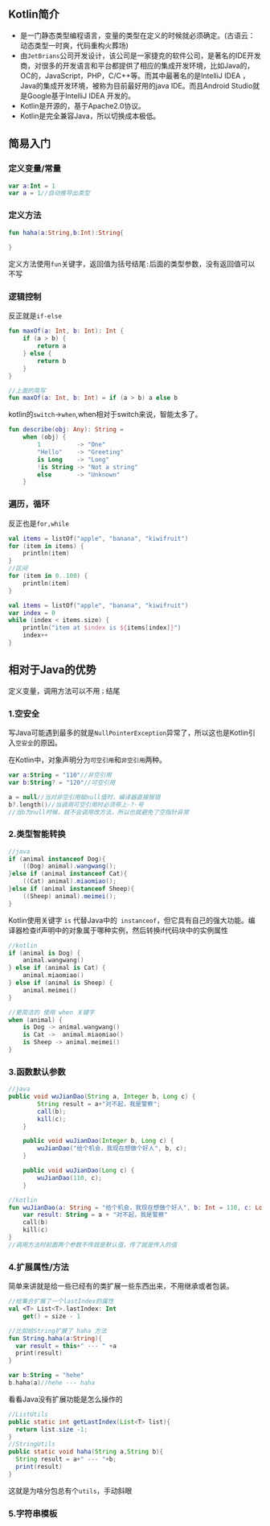 ## Kotlin简介

* 是一门静态类型编程语言，变量的类型在定义的时候就必须确定。(古语云：动态类型一时爽，代码重构火葬场)
* 由`JetBrians`公司开发设计，该公司是一家捷克的软件公司，是著名的IDE开发商，对很多的开发语言和平台都提供了相应的集成开发环境，比如Java的，OC的，JavaScript，PHP，C/C++等。而其中最著名的是IntelliJ IDEA ，Java的集成开发环境，被称为目前最好用的java IDE。而且Android Studio就是Google基于IntelliJ IDEA 开发的。
* Kotlin是开源的，基于Apache2.0协议。
* Kotlin是完全兼容Java，所以切换成本极低。

## 简易入门

### 定义变量/常量

```kotlin
var a:Int = 1
var a = 1//自动推导出类型
```

### 定义方法

```kotlin
fun haha(a:String,b:Int):String{
  
}
```

定义方法使用`fun`关键字，返回值为括号结尾`:`后面的类型参数，没有返回值可以不写

### 逻辑控制

反正就是`if-else`

```kotlin
fun maxOf(a: Int, b: Int): Int {
    if (a > b) {
        return a
    } else {
        return b
    }
}
```

```kotlin
//上面的简写
fun maxOf(a: Int, b: Int) = if (a > b) a else b
```

kotlin的`switch`->`when`,when相对于switch来说，智能太多了。

```kotlin
fun describe(obj: Any): String =
    when (obj) {
        1          -> "One"
        "Hello"    -> "Greeting"
        is Long    -> "Long"
        !is String -> "Not a string"
        else       -> "Unknown"
    }
```

### 遍历，循环

反正也是`for,while`

```kotlin
val items = listOf("apple", "banana", "kiwifruit")
for (item in items) {
    println(item)
}
//区间
for (item in 0..100) {
    println(item)
}
```

```kotlin
val items = listOf("apple", "banana", "kiwifruit")
var index = 0
while (index < items.size) {
    println("item at $index is ${items[index]}")
    index++
}
```

## 相对于Java的优势

定义变量，调用方法可以不用`；`结尾

### 1.空安全

写Java可能遇到最多的就是`NullPointerException`异常了，所以这也是Kotlin引入`空安全`的原因。

在Kotlin中，对象声明分为`可空引用`和`非空引用`两种。

```kotlin
var a:String = "110"//非空引用
var b:String? = "120"//可空引用

a = null//当对非空引用赋null值时，编译器直接报错
b?.length()//当调用可空引用时必须带上·?·号
//当b为null时候，就不会调用改方法，所以也就避免了空指针异常
```

### 2.类型智能转换

```java
//java
if (animal instanceof Dog){
    ((Dog) animal).wangwang();
}else if (animal instanceof Cat){
    ((Cat) animal).miaomiao();
}else if (animal instanceof Sheep){
    ((Sheep) animal).meimei();
}
```

Kotlin使用关键字 `is` 代替Java中的` instanceof`，但它具有自己的强大功能。编译器检查if声明中的对象属于哪种实例，然后转换if代码块中的实例属性

```kotlin
//kotlin
if (animal is Dog) {
    animal.wangwang()
} else if (animal is Cat) {
    animal.miaomiao()
} else if (animal is Sheep) {
    animal.meimei()
}

//更简洁的 使用 when 关键字
when (animal) {
    is Dog -> animal.wangwang()
    is Cat ->  animal.miaomiao()
    is Sheep -> animal.meimei()
}
```

### 3.函数默认参数

```java
//java 
public void wuJianDao(String a, Integer b, Long c) {
        String result = a+"对不起，我是警察";
        call(b);
        kill(c);
    }

    public void wuJianDao(Integer b, Long c) {
        wuJianDao("给个机会，我现在想做个好人", b, c);
    }

    public void wuJianDao(Long c) {
        wuJianDao(110, c);
    }
```

```kotlin
//kotlin
fun wuJianDao(a: String = "给个机会，我现在想做个好人", b: Int = 110, c: Long) {
    var result: String = a + "对不起，我是警察"
    call(b)
    kill(c)
}
//调用方法时前面两个参数不传就是默认值，传了就是传入的值
```

### 4.扩展属性/方法

简单来讲就是给一些已经有的类扩展一些东西出来，不用继承或者包装。

```kotlin
//给集合扩展了一个lastIndex的属性
val <T> List<T>.lastIndex: Int
    get() = size - 1
```



```kotlin
//比如给String扩展了 haha 方法
fun String.haha(a:String){
  var result = this+" --- " +a
  print(result)
}

var b:String = "hehe"
b.haha(a)//hehe --- haha
```

看看Java没有扩展功能是怎么操作的

```java
//ListUtils
public static int getLastIndex(List<T> list){
  return list.size -1;
}
//StringUtils
public static void haha(String a,String b){
  String result = a+" --- "+b;
  print(result)
}
```

这就是为啥分包总有个`utils`，手动斜眼

### 5.字符串模板











